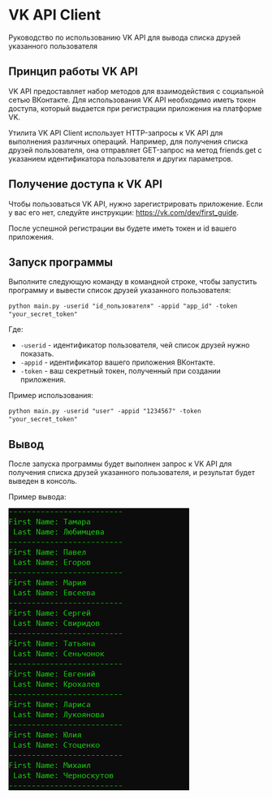 # VK API Client
Руководство по использованию VK API для вывода списка друзей указанного пользователя

## Принцип работы VK API
VK API предоставляет набор методов для взаимодействия с социальной сетью ВКонтакте. Для использования VK API необходимо иметь токен доступа, который выдается при регистрации приложения на платформе VK.

Утилита VK API Client использует HTTP-запросы к VK API для выполнения различных операций. Например, для получения списка друзей пользователя, она отправляет GET-запрос на метод friends.get с указанием идентификатора пользователя и других параметров.

## Получение доступа к VK API
 Чтобы пользоваться VK API, нужно зарегистрировать приложение.
 Если у вас его нет, следуйте инструкции: https://vk.com/dev/first_guide.

 После успешной регистрации вы будете иметь токен и id вашего приложения.

## Запуск программы

Выполните следующую команду в командной строке, чтобы запустить программу и вывести список друзей указанного пользователя:

```
python main.py -userid "id_пользователя" -appid "app_id" -token "your_secret_token"
```

Где:

- `-userid` - идентификатор пользователя, чей список друзей нужно показать.
- `-appid` - идентификатор вашего приложения ВКонтакте.
- `-token` - ваш секретный токен, полученный при создании приложения.

Пример использования:

```
python main.py -userid "user" -appid "1234567" -token "your_secret_token"
```

## Вывод

После запуска программы будет выполнен запрос к VK API для получения списка друзей указанного пользователя, и результат будет выведен в консоль.

Пример вывода:

![img.png](img.png)

